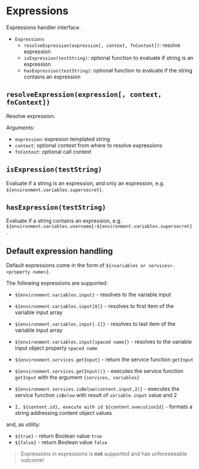 Expressions
===========

Expressions handler interface.

- `Expressions`
  - `resolveExpression(expression[, context, fnContext])`: resolve expression
  - `isExpression(testString)`: optional function to evaluate if string is an expression
  - `hasExpression(testString)`: optional function to evaluate if the string contains an expression

## `resolveExpression(expression[, context, fnContext])`

Resolve expression.

Arguments:
- `expression`: expresion templated string
- `context`: optional context from where to resolve expressions
- `fnContext`: optional call context

## `isExpression(testString)`

Evaluate if a string is an expression, and only an expression, e.g. `${environment.variables.supersecret}`.

## `hasExpression(testString)`

Evaluate if a string contains an expression, e.g. `${environment.variables.username}:${environment.variables.supersecret}`.

## Default expression handling

Default expressions come in the form of `${<variables or services>.<property name>}`.

The following expressions are supported:

- `${environment.variables.input}` - resolves to the variable input
- `${environment.variables.input[0]}` - resolves to first item of the variable input array
- `${environment.variables.input[-1]}` - resolves to last item of the variable input array
- `${environment.variables.input[spaced name]}` - resolves to the variable input object property `spaced name`

- `${environment.services.getInput}` - return the service function `getInput`
- `${environment.services.getInput()}` - executes the service function `getInput` with the argument `{services, variables}`
- `${environment.services.isBelow(content.input,2)}` - executes the service function `isBelow` with result of `variable.input` value and 2

- `I, ${content.id}, execute with id ${content.executionId}` - formats a string addressing content object values

and, as utility:

- `${true}` - return Boolean value `true`
- `${false}` - return Boolean value `false`

> Expressions in expressions is **not** supported and has unforeseeable outcome!
